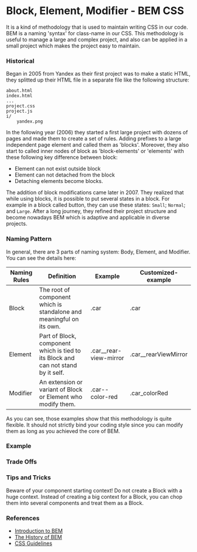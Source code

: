 # Block, Element, Modifier - BEM CSS
It is a kind of methodology that is used to maintain writing CSS in our code. BEM is a naming 'syntax' for class-name in our CSS. This methodology is useful to manage a large and complex project, and also can be applied in a small project which makes the project easy to maintain.
### Historical
Began in 2005 from Yandex as their first project was to make a static HTML, they splitted up their HTML file in a separate file like the following structure:
```
about.html
index.html
...
project.css
project.js
i/
    yandex.png
```
In the following year (2006) they started a first large project with dozens of pages and made them to create a set of rules. Adding prefixes to a large independent page element and called them as 'blocks'. Moreover, they also start to called inner nodes of block as 'block-elements' or 'elements' with these following key difference between block:

- Element can not exist outside block
- Element can not detached from the block
- Detaching elements become blocks.

The addition of block modifications came later in 2007. They realized that while using blocks, it is possible to put several states in a block. For example in a block called button, they can use these states: `Small`; `Normal`; and `Large`. After a long journey, they refined their project structure and become nowadays BEM which is adaptive and applicable in diverse projects.

### Naming Pattern
In general, there are 3 parts of naming system: Body, Element, and Modifier. You can see the details here:

| Naming Rules    | Definition        | Example           | Customized-example |
| --------------- | ----------------- | ----------------- | ------------------ |
| Block           | The root of component which is standalone and meaningful on its own.   | .car | .car |
| Element         | Part of Block, component which is tied to its Block and can not stand by it self.   | .car__rear-view-mirror | .car__rearViewMirror |
| Modifier        | An extension or variant of Block or Element who modify them.   | .car--color-red | .car_colorRed |

As you can see, those examples show that this methodology is quite flexible. It should not strictly bind your coding style since you can modify them as long as you achieved the core of BEM.

### Example
### Trade Offs
### Tips and Tricks
Beware of your component starting context! Do not create a Block with a huge context. Instead of creating a big context for a Block, you can chop them into several components and treat them as a Block.
### References

- [Introduction to BEM]
- [The History of BEM] 
- [CSS Guidelines]


[//]: Links

[Introduction to BEM]: http://getbem.com/introduction/
[The History of BEM]: https://en.bem.info/methodology/history/
[CSS Guidelines]: https://cssguidelin.es/#bem-like-naming

